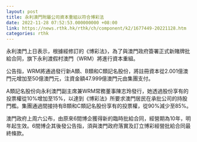 ```yaml
---
layout: post
title: 永利澳門附屬公司資本重組以符合博彩法
date: 2022-11-28 07:52:53.000000000 +08:00
link: https://news.rthk.hk/rthk/ch/component/k2/1677449-20221128.htm
categories: rthk
---
```


永利澳門上日表示，根據經修訂的《博彩法》，為了與澳門政府簽署正式新賭牌批給合同，旗下永利渡假村澳門（WRM）將進行資本重組。

公告指，WRM將通過發行新A類、B類和C類記名股份，將註冊資本從2.001億澳門元增加至50億澳門元，注資金額47.999億澳門元由集團支付。

A類記名股份向永利澳門副主席兼WRM常務董事陳志玲發行，她透過股份享有的投票權從10%增加至15%，以達到《博彩法》所要求澳門居民在承批公司的持股門檻。集團通過間接持有B類和C類記名股份享有的投票權，從90%減少至85%。

澳門政府上周六公布，由原來6間博企獲得新的臨時批給合同，經營期為10年，明年起生效。6間博企其後發公告指，須與澳門政府落實及訂立博彩經營批給合同最終條款。
